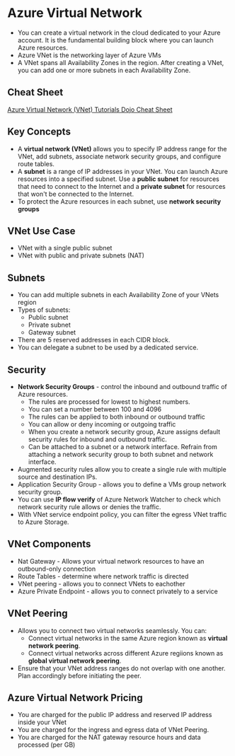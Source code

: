# Azure Virtual Network
- You can create a virtual network in the cloud dedicated to your Azure account. It is the fundamental building block where you can launch Azure resources.
- Azure VNet is the networking layer of Azure VMs
- A VNet spans all Availability Zones in the region. After creating a VNet, you can add one or more subnets in each Availability Zone.

## Cheat Sheet
[Azure Virtual Network (VNet) Tutorials Dojo Cheat Sheet](https://tutorialsdojo.com/azure-virtual-network-vnet/)

## Key Concepts
- A **virtual network (VNet)** allows you to specify IP address range for the VNet, add subnets, associate network security groups, and configure route tables.
- A **subnet** is a range of IP addresses in your VNet. You can launch Azure resources into a specified subnet. Use a **public subnet** for resources that need to connect to the Internet and a **private subnet** for resources that won't be connected to the Internet.
- To protect the Azure resources in each subnet, use **network security groups**

## VNet Use Case
- VNet with a single public subnet
- VNet with public and private subnets (NAT)

## Subnets
- You can add multiple subnets in each Availability Zone of your VNets region
- Types of subnets:
    - Public subnet
    - Private subnet
    - Gateway subnet
- There are 5 reserved addresses in each CIDR block.
- You can delegate a subnet to be used by a dedicated service.

## Security
- **Network Security Groups** - control the inbound and outbound traffic of Azure resources.
    - The rules are processed for lowest to highest numbers.
    - You can set a number between 100 and 4096
    - The rules can be applied to both inbound or outbound traffic
    - You can allow or deny incoming or outgoing traffic
    - When you create a network security group, Azure assigns default security rules for inbound and outbound traffic.
    - Can be attached to a subnet or a network interface. Refrain from attaching a network security group to both subnet and network interface.
- Augmented security rules allow you to create a single rule with multiple source and destination IPs.
- Application Security Group - allows you to define a VMs group network security group.
- You can use **IP flow verify** of Azure Network Watcher to check which network security rule allows or denies the traffic.
- With VNet service endpoint policy, you can filter the egress VNet traffic to Azure Storage.

## VNet Components
- Nat Gateway - Allows your virtual network resources to have an outbound-only connection
- Route Tables - determine where network traffic is directed
- VNet peering - allows you to connect VNets to eachother
- Azure Private Endpoint - allows you to connect privately to a service

## VNet Peering
- Allows you to connect two virtual networks seamlessly. You can:
    - Connect virtual networks in the same Azure region known as **virtual network peering**.
    - Connect virtual networks across different Azure regiions known as **global virtual network peering**.
- Ensure that your VNet address ranges do not overlap with one another. Plan accordingly before initiating the peer.

## Azure Virtual Network Pricing
- You are charged for the public IP address and reserved IP address inside your VNet
- You are charged for the ingress and egress data of VNet Peering.
- You are charged for the NAT gateway resource hours and data processed (per GB)
